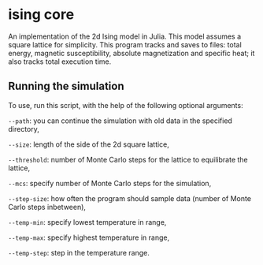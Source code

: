 # ising core
 An implementation of the 2d Ising model in Julia. This model assumes a square lattice for simplicity. This program tracks and saves to files: total energy, magnetic susceptibility, absolute magnetization and specific heat; it also tracks total execution time.

 
 ## Running the simulation
 To use, run this script, with the help of the following optional arguments:

`--path`: you can continue the simulation with old data in the specified directory,

`--size`: length of the side of the 2d square lattice,

`--threshold`: number of Monte Carlo steps for the lattice to equilibrate the lattice,

`--mcs`: specify number of Monte Carlo steps for the simulation,

`--step-size`: how often the program should sample data (number of Monte Carlo steps inbetween),

`--temp-min`: specify lowest temperature in range,

`--temp-max`: specify highest temperature in range,

`--temp-step`: step in the temperature range.